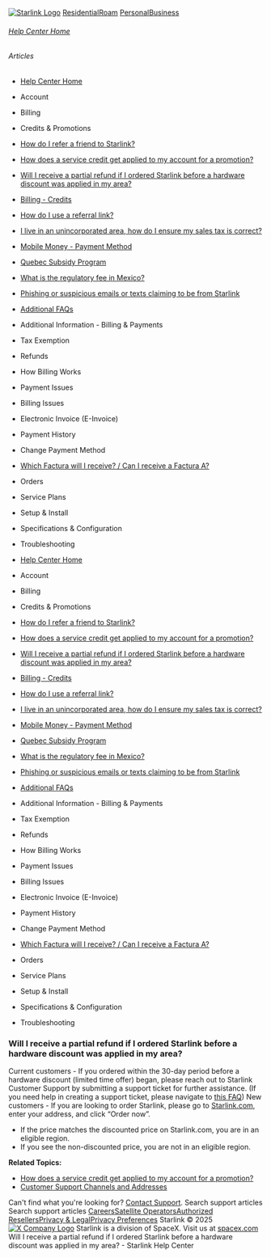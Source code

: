 [![Starlink Logo](https://www.starlink.com/_next/image?url=%2Fassets%2Fimages%2Flogo%2Flogo_white.png&w=3840&q=75)](https://www.starlink.com/support/article/<https:/www.starlink.com/>)
[Residential](https://www.starlink.com/support/article/<https:/www.starlink.com/residential>)[Roam](https://www.starlink.com/support/article/<https:/www.starlink.com/roam>)
[Personal](https://www.starlink.com/support/article/<https:/www.starlink.com/>)[Business](https://www.starlink.com/support/article/<https:/www.starlink.com/business>)
###### [Help Center Home](https://www.starlink.com/support/article/</support>)
###### Articles
  * [Help Center Home](https://www.starlink.com/support/article/</support>)
  * Account
  * Billing
  * Credits & Promotions
  * [How do I refer a friend to Starlink?](https://www.starlink.com/support/article/</support/article/eee7e99e-a736-f16e-9506-c446dd70fb16>)
  * [How does a service credit get applied to my account for a promotion?](https://www.starlink.com/support/article/</support/article/63280071-bee3-31b6-28ab-1588d7354bee>)
  * [Will I receive a partial refund if I ordered Starlink before a hardware discount was applied in my area?](https://www.starlink.com/support/article/</support/article/562ea465-3d92-048e-7845-2a6afa35d1ee>)
  * [Billing - Credits](https://www.starlink.com/support/article/</support/article/d554aff7-db53-3bf0-0a15-cdfc8b9791db>)
  * [How do I use a referral link?](https://www.starlink.com/support/article/</support/article/1361c631-2c31-271a-732b-bab080fb1384>)
  * [I live in an unincorporated area, how do I ensure my sales tax is correct?](https://www.starlink.com/support/article/</support/article/96c599f8-db14-d297-4138-3b04e92b17ad>)
  * [Mobile Money - Payment Method](https://www.starlink.com/support/article/</support/article/9b82b08e-3d7a-f94f-c938-9322746f1b76>)
  * [Quebec Subsidy Program](https://www.starlink.com/support/article/</support/article/7e140ce0-40ab-1c71-3fd5-0c7177cd83f9>)
  * [What is the regulatory fee in Mexico? ](https://www.starlink.com/support/article/</support/article/c0a598ac-937e-958f-4b8d-c01dbd92dac1>)
  * [Phishing or suspicious emails or texts claiming to be from Starlink](https://www.starlink.com/support/article/</support/article/7eedb59e-9c8d-0f34-b40d-37921d0fe98a>)
  * [Additional FAQs](https://www.starlink.com/support/article/</support/article/9334ff65-c6e4-00d3-23ca-4ac4007c88fa>)
  * Additional Information - Billing & Payments
  * Tax Exemption
  * Refunds
  * How Billing Works
  * Payment Issues
  * Billing Issues
  * Electronic Invoice (E-Invoice)
  * Payment History
  * Change Payment Method
  * [Which Factura will I receive? / Can I receive a Factura A?](https://www.starlink.com/support/article/</support/article/4f44e3a8-e82f-1d80-3608-f04a7d6a4b3b>)
  * Orders
  * Service Plans
  * Setup & Install
  * Specifications & Configuration
  * Troubleshooting


  * [Help Center Home](https://www.starlink.com/support/article/</support>)
  * Account
  * Billing
  * Credits & Promotions
  * [How do I refer a friend to Starlink?](https://www.starlink.com/support/article/</support/article/eee7e99e-a736-f16e-9506-c446dd70fb16>)
  * [How does a service credit get applied to my account for a promotion?](https://www.starlink.com/support/article/</support/article/63280071-bee3-31b6-28ab-1588d7354bee>)
  * [Will I receive a partial refund if I ordered Starlink before a hardware discount was applied in my area?](https://www.starlink.com/support/article/</support/article/562ea465-3d92-048e-7845-2a6afa35d1ee>)
  * [Billing - Credits](https://www.starlink.com/support/article/</support/article/d554aff7-db53-3bf0-0a15-cdfc8b9791db>)
  * [How do I use a referral link?](https://www.starlink.com/support/article/</support/article/1361c631-2c31-271a-732b-bab080fb1384>)
  * [I live in an unincorporated area, how do I ensure my sales tax is correct?](https://www.starlink.com/support/article/</support/article/96c599f8-db14-d297-4138-3b04e92b17ad>)
  * [Mobile Money - Payment Method](https://www.starlink.com/support/article/</support/article/9b82b08e-3d7a-f94f-c938-9322746f1b76>)
  * [Quebec Subsidy Program](https://www.starlink.com/support/article/</support/article/7e140ce0-40ab-1c71-3fd5-0c7177cd83f9>)
  * [What is the regulatory fee in Mexico? ](https://www.starlink.com/support/article/</support/article/c0a598ac-937e-958f-4b8d-c01dbd92dac1>)
  * [Phishing or suspicious emails or texts claiming to be from Starlink](https://www.starlink.com/support/article/</support/article/7eedb59e-9c8d-0f34-b40d-37921d0fe98a>)
  * [Additional FAQs](https://www.starlink.com/support/article/</support/article/9334ff65-c6e4-00d3-23ca-4ac4007c88fa>)
  * Additional Information - Billing & Payments
  * Tax Exemption
  * Refunds
  * How Billing Works
  * Payment Issues
  * Billing Issues
  * Electronic Invoice (E-Invoice)
  * Payment History
  * Change Payment Method
  * [Which Factura will I receive? / Can I receive a Factura A?](https://www.starlink.com/support/article/</support/article/4f44e3a8-e82f-1d80-3608-f04a7d6a4b3b>)
  * Orders
  * Service Plans
  * Setup & Install
  * Specifications & Configuration
  * Troubleshooting


### Will I receive a partial refund if I ordered Starlink before a hardware discount was applied in my area?
Current customers - If you ordered within the 30-day period before a hardware discount (limited time offer) began, please reach out to Starlink Customer Support by submitting a support ticket for further assistance. (If you need help in creating a support ticket, please navigate to [this FAQ](https://www.starlink.com/support/article/<https:/support.starlink.com/?topic=bdb63773-e93b-74e8-8e12-2da2fb6d534e>))
New customers - If you are looking to order Starlink, please go to [Starlink.com](https://www.starlink.com/support/article/<https:/starlink.com>), enter your address, and click “Order now”.
  * If the price matches the discounted price on Starlink.com, you are in an eligible region. 
  * If you see the non-discounted price, you are not in an eligible region.


**Related Topics:**
  * [How does a service credit get applied to my account for a promotion?](https://www.starlink.com/support/article/<https:/support.starlink.com/?topic=63280071-bee3-31b6-28ab-1588d7354bee>)
  * [Customer Support Channels and Addresses](https://www.starlink.com/support/article/<https:/support.starlink.com/?topic=bdb63773-e93b-74e8-8e12-2da2fb6d534e>)


Can't find what you're looking for? [Contact Support](https://www.starlink.com/support/article/</support/tickets?sourceType=web_article_help_center&sourceValue=562ea465-3d92-048e-7845-2a6afa35d1ee>).
Search support articles
Search support articles
[Careers](https://www.starlink.com/support/article/<https:/www.spacex.com/careers>)[Satellite Operators](https://www.starlink.com/support/article/<https:/starlink.com/satellite-operators>)[Authorized Resellers](https://www.starlink.com/support/article/<https:/starlink.com/resellers>)[Privacy & Legal](https://www.starlink.com/support/article/<https:/starlink.com/legal>)[Privacy Preferences](https://www.starlink.com/support/article/<>)
Starlink © 2025
[![X Company Logo](https://www.starlink.com/assets/images/icons/x-logo.svg)](https://www.starlink.com/support/article/<https:/twitter.com/Starlink>)
Starlink is a division of SpaceX. Visit us at [spacex.com](https://www.starlink.com/support/article/<https:/www.spacex.com/>)
Will I receive a partial refund if I ordered Starlink before a hardware discount was applied in my area? - Starlink Help Center
